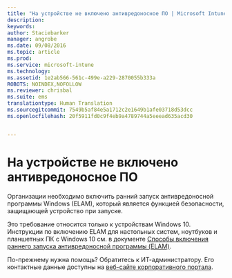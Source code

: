 ```yaml
---
title: "На устройстве не включено антивредоносное ПО | Microsoft Intune"
description: 
keywords: 
author: Staciebarker
manager: angrobe
ms.date: 09/08/2016
ms.topic: article
ms.prod: 
ms.service: microsoft-intune
ms.technology: 
ms.assetid: 1e2ab566-561c-499e-a229-2870055b333a
ROBOTS: NOINDEX,NOFOLLOW
ms.reviewer: chrisbal
ms.suite: ems
translationtype: Human Translation
ms.sourcegitcommit: 7549b5af84e5a1712c2e1649b1afe03718d53dcc
ms.openlocfilehash: 20f5911fd0c9f4eb9a4789744a5eeead635acd30


---
```



# На устройстве не включено антивредоносное ПО

Организации необходимо включить ранний запуск антивредоносной программы Windows (ELAM), который является функцией безопасности, защищающей устройство при запуске.

Это требование относится только к устройствам Windows 10. Инструкции по включению ELAM для настольных систем, ноутбуков и планшетных ПК с Windows 10 см. в документе [Способы включения раннего запуска антивредоносной программы (ELAM)](https://gallery.technet.microsoft.com/How-to-turn-on-Early-84552ec5).

По-прежнему нужна помощь? Обратитесь к ИТ-администратору. Его контактные данные доступны на [веб-сайте корпоративного портала](http://portal.manage.microsoft.com).





<!--HONumber=Sep16_HO2-->


